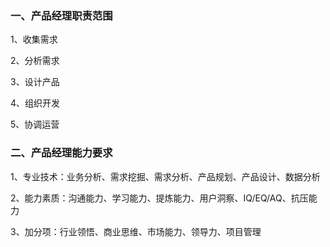 ### 一、产品经理职责范围

1、收集需求

2、分析需求

3、设计产品

4、组织开发

5、协调运营

### 二、产品经理能力要求

1、专业技术：业务分析、需求挖掘、需求分析、产品规划、产品设计、数据分析

2、能力素质：沟通能力、学习能力、提炼能力、用户洞察、IQ/EQ/AQ、抗压能力

3、加分项：行业领悟、商业思维、市场能力、领导力、项目管理



